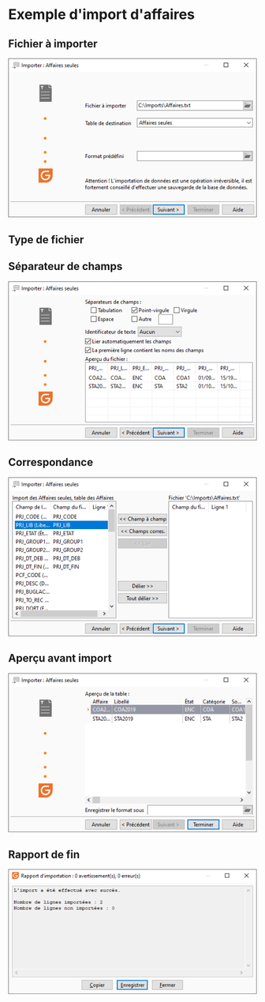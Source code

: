 # Exemple d'import d'affaires
## Fichier à importer


![](assets/images/FichierImporter.png)


## Type de fichier


## 


## Séparateur de champs


![](assets/images/SeparateurChamps.png)


## Correspondance


![](assets/images/Correspondance.png)


## Aperçu avant import


![](assets/images/ApercuAvantImport.png)


## Rapport de fin


![](assets/images/RapportFin.png)


